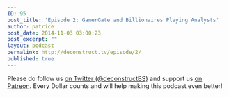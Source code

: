 ```yaml
---
ID: 95
post_title: 'Episode 2: GamerGate and Billionaires Playing Analysts'
author: patrice
post_date: 2014-11-03 03:00:23
post_excerpt: ""
layout: podcast
permalink: http://deconstruct.tv/episode/2/
published: true
---
```

Please do follow us [on Twitter (@deconstructBS)](http://twitter.com/deconstructBS) and support us [on Patreon](http://patreon.com/deconstruct). Every Dollar counts and will help making this podcast even better!